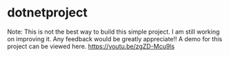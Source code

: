 # dotnetproject
Note: This is not the best way to build this simple project. I am still working on improving it. 
Any feedback would be greatly appreciate!!
A demo for this project can be viewed here. https://youtu.be/zgZD-Mcu9ls
